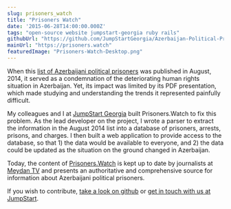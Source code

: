 ```yaml
---
slug: prisoners_watch
title: "Prisoners Watch"
date: '2015-06-28T14:00:00.000Z'
tags: "open-source website jumpstart-georgia ruby rails"
githubUrl: "https://github.com/JumpStartGeorgia/Azerbaijan-Political-Prisoners"
mainUrl: "https://prisoners.watch"
featuredImage: "Prisoners-Watch-Desktop.png"
---
```


When this [list of Azerbaijani political prisoners][prisoners-list-aug2014] was published in August, 2014, it served as a condemnation of the deteriorating human rights situation in Azerbaijan. Yet, its impact was limited by its PDF presentation, which made studying and understanding the trends it represented painfully difficult.

My colleagues and I at [JumpStart Georgia][jumpstart-url] built Prisoners.Watch to fix this problem. As the lead developer on the project, I wrote a parser to extract the information in the August 2014 list into a database of prisoners, arrests, prisons, and charges. I then built a web application to provide access to the database, so that 1) the data would be available to everyone, and 2) the data could be updated as the situation on the ground changed in Azerbaijan.

Today, the content of [Prisoners.Watch]({{page.mainUrl}}) is kept up to date by journalists at [Meydan TV][meydan-tv-url] and presents an authoritative and comprehensive source for information about Azerbaijani political prisoners.

If you wish to contribute, [take a look on github]({{page.githubUrl}}) or [get in touch with us at JumpStart][jumpstart-contact-url].

[jumpstart-url]: http://jumpstart.ge
[jumpstart-contact-url]: http://jumpstart.ge/en/contact-us
[meydan-tv-url]: https://www.meydan.tv/
[prisoners-list-aug2014]: http://www.esiweb.org/pdf/THE%20LIST%20-%2098%20political%20prisoners%20in%20Azerbaijan%20-%20August%202014.pdf
